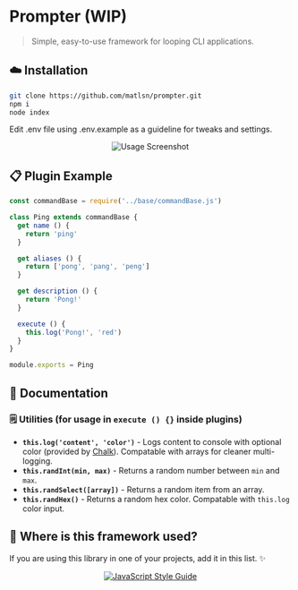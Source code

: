 <!-- Please do not edit this file. Edit the `blah` field in the `package.json` instead. If in doubt, open an issue. -->


# Prompter (WIP)

> Simple, easy-to-use framework for looping CLI applications.

## :cloud: Installation

```sh
git clone https://github.com/matlsn/prompter.git
npm i
node index
```

Edit .env file using .env.example as a guideline for tweaks and settings.

<p align="center">
  <img alt="Usage Screenshot" src="https://i.imgur.com/EzBl7eU.png" />
</p>


## :clipboard: Plugin Example

```js
const commandBase = require('../base/commandBase.js')

class Ping extends commandBase {
  get name () {
    return 'ping'
  }

  get aliases () {
    return ['pong', 'pang', 'peng']
  }

  get description () {
    return 'Pong!'
  }

  execute () {
    this.log('Pong!', 'red')
  }
}

module.exports = Ping
```

## :memo: Documentation

### 🗒️ Utilities (for usage in `execute () {}` inside plugins)

- **`this.log('content', 'color')`** - Logs content to console with optional color (provided by [Chalk](https://www.npmjs.com/package/chalk)). Compatable with arrays for cleaner multi-logging.
- **`this.randInt(min, max)`** - Returns a random number between `min` and `max`.
- **`this.randSelect([array])`** - Returns a random item from an array.
- **`this.randHex()`** - Returns a random hex color. Compatable with `this.log` color input.

## :dizzy: Where is this framework used?

If you are using this library in one of your projects, add it in this list. :sparkles:

<p align="center">
  <a href="https://github.com/standard/standard">
    <img alt="JavaScript Style Guide" src="https://cdn.rawgit.com/standard/standard/master/badge.svg" />
  </a>
</p>
